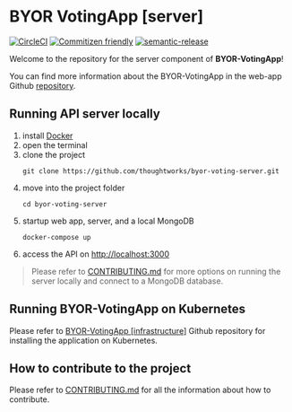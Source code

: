 # BYOR VotingApp [server]

[![CircleCI](https://circleci.com/gh/thoughtworks/byor-voting-server/tree/master.svg?style=svg&circle-token=25c013345998789688643105806c437bc8c9fab8)](https://circleci.com/gh/thoughtworks/byor-voting-server/tree/master) [![Commitizen friendly](https://img.shields.io/badge/commitizen-friendly-brightgreen.svg)](http://commitizen.github.io/cz-cli/) [![semantic-release](https://img.shields.io/badge/%20%20%F0%9F%93%A6%F0%9F%9A%80-semantic--release-e10079.svg)](https://github.com/semantic-release/semantic-release)

Welcome to the repository for the server component of **BYOR-VotingApp**!

You can find more information about the BYOR-VotingApp in the web-app Github [repository](https://github.com/thoughtworks/byor-voting-web-app).

## Running API server locally

1. install [Docker](https://www.docker.com/get-started)
1. open the terminal
1. clone the project
    ```shell
    git clone https://github.com/thoughtworks/byor-voting-server.git
    ```
1. move into the project folder
    ```shell
    cd byor-voting-server
    ```
1. startup web app, server, and a local MongoDB
    ```shell
    docker-compose up
    ```
1. access the API on [http://localhost:3000](http://localhost:3000)

> Please refer to [CONTRIBUTING.md](CONTRIBUTING.md) for more options on running the server locally and connect to a MongoDB database.

## Running BYOR-VotingApp on Kubernetes

Please refer to [BYOR-VotingApp \[infrastructure\]](https://github.com/thoughtworks/byor-voting-infrastructure) Github repository for installing the application on Kubernetes.

## How to contribute to the project

Please refer to [CONTRIBUTING.md](CONTRIBUTING.md) for all the information about how to contribute.
